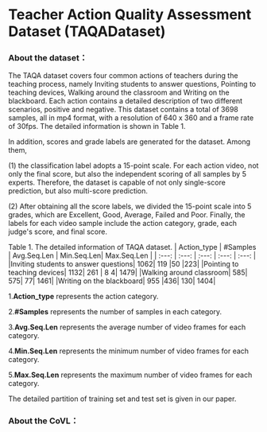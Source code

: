 # Teacher Action Quality Assessment Dataset (TAQADataset)

### About the dataset：

  The TAQA dataset covers four common actions of teachers during the teaching process, namely Inviting students to answer questions, Pointing to teaching devices, Walking around the classroom and Writing on the blackboard. Each action contains a detailed description of two different scenarios, positive and negative. This dataset contains a total of 3698 samples, all in mp4 format, with a resolution of 640 x 360 and a frame rate of 30fps. The detailed information is shown in Table 1.

  In addition, scores and grade labels are generated for the dataset. Among them,

(1) the classification label adopts a 15-point scale. For each action video, not only the final score, but also the independent scoring of all samples by 5 experts. Therefore, the dataset is capable of not only single-score prediction, but also multi-score prediction.

(2) After obtaining all the score labels, we divided the 15-point scale into 5 grades, which are Excellent, Good, Average, Failed and Poor. Finally, the labels for each video sample include the action category, grade, each judge's score, and final score.

Table 1. The detailed information of TAQA dataset.
| Action_type | #Samples | Avg.Seq.Len | Min.Seq.Len| Max.Seq.Len |
| :---: | :---: | :---: | :---: | :---: | 
|Inviting students to answer questions|	1062|	119	|50	|223|
|Pointing to teaching devices|	1132|	261	| 8 4|	1479|
|Walking around classroom|	585|	575|	77|	1461|
|Writing on the blackboard|	955	|436|	130|	1404|

1.**Action_type** represents the action category.

2.**#Samples** represents the number of samples in each category. 

3.**Avg.Seq.Len** represents the average number of video frames for each category. 

4.**Min.Seq.Len** represents the minimum number of video frames for each category.

5.**Max.Seq.Len** represents the maximum number of video frames for each category. 

The detailed partition of training set and test set is given in our paper.

### About the CoVL：
